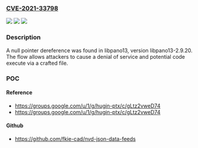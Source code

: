 ### [CVE-2021-33798](https://cve.mitre.org/cgi-bin/cvename.cgi?name=CVE-2021-33798)
![](https://img.shields.io/static/v1?label=Product&message=libpano13&color=blue)
![](https://img.shields.io/static/v1?label=Version&message=%3D%202.9.20%20&color=brighgreen)
![](https://img.shields.io/static/v1?label=Vulnerability&message=CWE-476%20NULL%20Pointer%20Dereference&color=brighgreen)

### Description

A null pointer dereference was found in libpano13, version libpano13-2.9.20. The flow allows attackers to cause a denial of service and potential code execute via a crafted file.

### POC

#### Reference
- https://groups.google.com/u/1/g/hugin-ptx/c/gLtz2vweD74
- https://groups.google.com/u/1/g/hugin-ptx/c/gLtz2vweD74

#### Github
- https://github.com/fkie-cad/nvd-json-data-feeds

